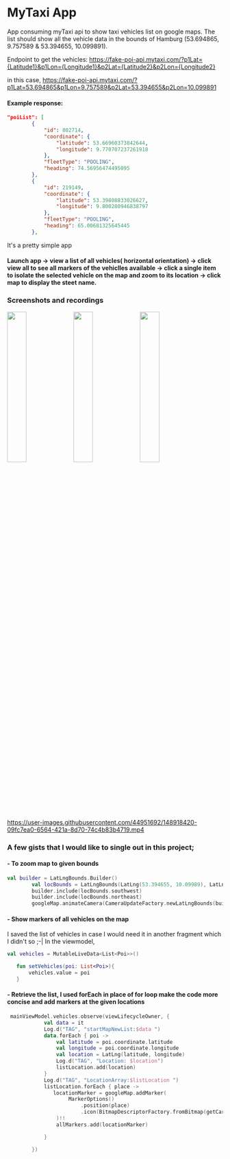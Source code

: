 # MyTaxi App

App consuming myTaxi api to show taxi vehicles list on google maps. The list should show all the vehicle data in the bounds of Hamburg (53.694865,
9.757589 & 53.394655, 10.099891).

Endpoint to get the vehicles: 
https://fake-poi-api.mytaxi.com/?p1Lat={Latitude1}&p1Lon={Longitude1}&p2Lat={Latitude2}&p2Lon={Longitude2}

in this case, https://fake-poi-api.mytaxi.com/?p1Lat=53.694865&p1Lon=9.757589&p2Lat=53.394655&p2Lon=10.099891


#### Example response: 

```json
"poiList": [
        {
            "id": 802714,
            "coordinate": {
                "latitude": 53.66960373842644,
                "longitude": 9.770707237261918
            },
            "fleetType": "POOLING",
            "heading": 74.56956474495095
        },
        {
            "id": 219149,
            "coordinate": {
                "latitude": 53.39808833026627,
                "longitude": 9.800280946838797
            },
            "fleetType": "POOLING",
            "heading": 65.00681325645445
        },
```        
 It's a pretty simple app
  #### Launch app -> view a list of all vehicles( horizontal orientation) -> click view all to see all markers of the vehiclles available -> click a single item to isolate the selected vehicle on the map and zoom to its location -> click map to display the steet name. 
  
### Screenshots and recordings

<img src="https://user-images.githubusercontent.com/44951692/148917345-187683df-eb22-4efc-b70b-83af7eb95d36.jpg" width=30% height=30%> <img src="https://user-images.githubusercontent.com/44951692/148917384-7396ba9d-091c-4c65-9fb9-77a5b2f66fa5.jpg" width=30% height=30%> <img src="https://user-images.githubusercontent.com/44951692/148917360-f7dd6c6e-42cc-4ae8-ad59-f146f9b9269b.jpg" width=30% height=30%>



https://user-images.githubusercontent.com/44951692/148918420-09fc7ea0-6564-421a-8d70-74c4b83b4719.mp4



### A few gists that I would like to single out in this project;

#### - To zoom map to given bounds
```kotlin
val builder = LatLngBounds.Builder()
        val locBounds = LatLngBounds(LatLng(53.394655, 10.09989), LatLng(53.694865, 9.75758))
        builder.include(locBounds.southwest)
        builder.include(locBounds.northeast)
        googleMap.animateCamera(CameraUpdateFactory.newLatLngBounds(builder.build(), 100))
```
#### - Show markers of all vehicles on the map
 I saved the list of vehicles in case I would need it in another fragment which I didn't so ;-|
 In the viewmodel, 
 
 ``` kotlin
 val vehicles = MutableLiveData<List<Poi>>()

    fun setVehicles(poi: List<Poi>){
        vehicles.value = poi
    }
```

#### - Retrieve the list, I used forEach in place of for loop make the code more concise and add markers at the given locations


```kotlin
 mainViewModel.vehicles.observe(viewLifecycleOwner, {
            val data = it
            Log.d("TAG", "startMapNewList:$data ")
            data.forEach { poi ->
                val latitude = poi.coordinate.latitude
                val longitude = poi.coordinate.longitude
                val location = LatLng(latitude, longitude)
                Log.d("TAG", "Location: $location")
                listLocation.add(location)
            }
            Log.d("TAG", "LocationArray:$listLocation ")
            listLocation.forEach { place ->
               locationMarker = googleMap.addMarker(
                    MarkerOptions()
                        .position(place)
                        .icon(BitmapDescriptorFactory.fromBitmap(getCarBitmap(requireContext())))
                )!!
                allMarkers.add(locationMarker)

            }

        })
```

